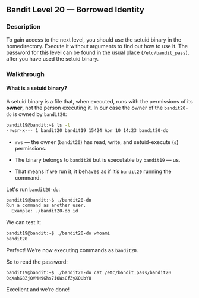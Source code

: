 ## Bandit Level 20 — Borrowed Identity

### Description

To gain access to the next level, you should use the setuid binary in the homedirectory. Execute it without arguments to find out how to use it. The password for this level can be found in the usual place (`/etc/bandit_pass`), after you have used the setuid binary.


### Walkthrough

#### What is a setuid binary?
A setuid binary is a file that, when executed, runs with the permissions of its **owner**, not the person executing it. In our case the owner of the `bandit20-do` is owned by `bandit20`:
```bash
bandit19@bandit:~$ ls -l
-rwsr-x--- 1 bandit20 bandit19 15424 Apr 10 14:23 bandit20-do
```
- `rws` — the owner (`bandit20`) has read, write, and setuid-execute (`s`) permissions.

- The binary belongs to `bandit20` but is executable by `bandit19` — us.

- That means if we run it, it behaves as if it’s `bandit20` running the command.

Let's run `bandit20-do`:
```bash
bandit19@bandit:~$ ./bandit20-do
Run a command as another user.
  Example: ./bandit20-do id
```
We can test it:

```bash
bandit19@bandit:~$ ./bandit20-do whoami
bandit20
```
Perfect! We’re now executing commands as `bandit20`.

So to read the password:

```bash
bandit19@bandit:~$ ./bandit20-do cat /etc/bandit_pass/bandit20
0qXahG8ZjOVMN9Ghs7iOWsCfZyXOUbYO
```
Excellent and we're done!